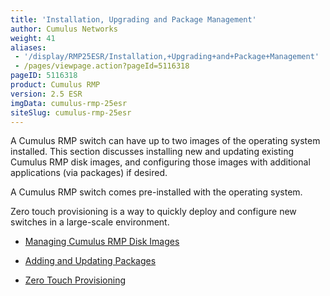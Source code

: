 ```yaml
---
title: 'Installation, Upgrading and Package Management'
author: Cumulus Networks
weight: 41
aliases:
 - '/display/RMP25ESR/Installation,+Upgrading+and+Package+Management'
 - /pages/viewpage.action?pageId=5116318
pageID: 5116318
product: Cumulus RMP
version: 2.5 ESR
imgData: cumulus-rmp-25esr
siteSlug: cumulus-rmp-25esr
---
```

A Cumulus RMP switch can have up to two images of the operating system
installed. This section discusses installing new and updating existing
Cumulus RMP disk images, and configuring those images with additional
applications (via packages) if desired.

A Cumulus RMP switch comes pre-installed with the operating system.

Zero touch provisioning is a way to quickly deploy and configure new
switches in a large-scale environment.

  - [Managing Cumulus RMP Disk
    Images](/version/cumulus-rmp-25esr/System-Management/Installation-Upgrading-and-Package-Management/Managing-Cumulus-RMP-Disk-Images)

  - [Adding and Updating
    Packages](/version/cumulus-rmp-25esr/System-Management/Installation-Upgrading-and-Package-Management/Adding-and-Updating-Packages)

  - [Zero Touch
    Provisioning](/version/cumulus-rmp-25esr/System-Management/Installation-Upgrading-and-Package-Management/Zero-Touch-Provisioning)

